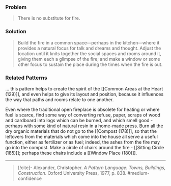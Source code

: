 ### Problem
>There is no substitute for fire.

### Solution
>Build the fire in a common space—perhaps in the kitchen—where it provides a natural focus for talk and dreams and thought. Adjust the location until it knits together the social spaces and rooms around it, giving them each a glimpse of the fire; and make a window or some other focus to sustain the place during the times when the fire is out.

### Related Patterns
... this pattern helps to create the spirit of the [[Common Areas at the Heart (129)]], and even helps to give its layout and position, because it influences the way that paths and rooms relate to one another.

Even where the traditional open fireplace is obsolete for heating or where fuel is scarce, find some way of converting refuse, paper, scraps of wood and cardboard into logs which can be burned, and which smell good - perhaps with some kind of natural resin in a home-made press. Burn all the dry organic materials that do not go to the [[Compost (178)]], so that the leftovers from the materials which come into the house all serve a useful function, either as fertilizer or as fuel; indeed, the ashes from the fire may go into the compost. Make a circle of chairs around the fire - [[Sitting Circle (185)]]; perhaps these chairs include a [[Window Place (180)]].

---

> [!cite]- Alexander, Christopher. _A Pattern Language: Towns, Buildings, Construction_. Oxford University Press, 1977, p. 838.
> #medium-confidence 